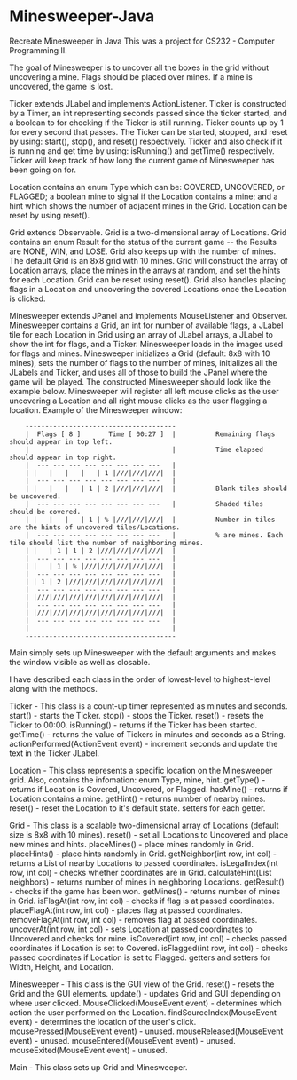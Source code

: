 # Minesweeper-Java
Recreate Minesweeper in Java
This was a project for CS232 - Computer Programming II.

The goal of Minesweeper is to uncover all the boxes in the grid without uncovering a mine. Flags should be placed over mines.
If a mine is uncovered, the game is lost.

Ticker extends JLabel and implements ActionListener. Ticker is constructed by a Timer, an int representing seconds passed since
the ticker started, and a boolean to for checking if the Ticker is still running. Ticker counts up by 1 for every second that
passes. The Ticker can be started, stopped, and reset by using: start(), stop(), and reset() respectively. Ticker and also
check if it is running and get time by using: isRunning() and getTime() respectively. Ticker will keep track of how long the
current game of Minesweeper has been going on for.

Location contains an enum Type which can be: COVERED, UNCOVERED, or FLAGGED; a boolean mine to signal if the Location contains
a mine; and a hint which shows the number of adjacent mines in the Grid. Location can be reset by using reset().

Grid extends Observable. Grid is a two-dimensional array of Locations. Grid contains an enum Result for the status of the
current game -- the Results are NONE, WIN, and LOSE. Grid also keeps up with the number of mines. The default Grid is an 8x8
grid with 10 mines. Grid will construct the array of Location arrays, place the mines in the arrays at random, and set the
hints for each Location. Grid can be reset using reset(). Grid also handles placing flags in a Location and uncovering the
covered Locations once the Location is clicked.

Minesweeper extends JPanel and implements MouseListener and Observer. Minesweeper contains a Grid, an int for number of
available flags, a JLabel tile for each Location in Grid using an array of JLabel arrays, a JLabel to show the int for flags,
and a Ticker. Minesweeper loads in the images used for flags and mines. Minesweeper initializes a Grid (default: 8x8 with 10
mines), sets the number of flags to the number of mines, initializes all the JLabels and Ticker, and uses all of those to build
the JPanel where the game will be played. The constructed Minesweeper should look like the example below. Minesweeper will
register all left mouse clicks as the user uncovering a Location and all right mouse clicks as the user flagging a location.
        Example of the Minesweeper window:

        --------------------------------------
        |  Flags [ 8 ]       Time [ 00:27 ]  |          Remaining flags should appear in top left.
        |                                    |          Time elapsed should appear in top right.
        |  --- --- --- --- --- --- --- ---   |
        | |   |   |   |   | 1 |///|///|///|  |
        |  --- --- --- --- --- --- --- ---   |
        | |   |   |   | 1 | 2 |///|///|///|  |          Blank tiles should be uncovered.
        |  --- --- --- --- --- --- --- ---   |          Shaded tiles should be covered.
        | |   |   |   | 1 | % |///|///|///|  |          Number in tiles are the hints of uncovered tiles/Locations.
        |  --- --- --- --- --- --- --- ---   |          % are mines. Each tile should list the number of neighboring mines.
        | |   | 1 | 1 | 2 |///|///|///|///|  |
        |  --- --- --- --- --- --- --- ---   |
        | |   | 1 | % |///|///|///|///|///|  |
        |  --- --- --- --- --- --- --- ---   |
        | | 1 | 2 |///|///|///|///|///|///|  |
        |  --- --- --- --- --- --- --- ---   |
        | |///|///|///|///|///|///|///|///|  |
        |  --- --- --- --- --- --- --- ---   |
        | |///|///|///|///|///|///|///|///|  |
        |  --- --- --- --- --- --- --- ---   |
        |                                    |
        --------------------------------------

Main simply sets up Minesweeper with the default arguments and makes the window visible as well as closable.


I have described each class in the order of lowest-level to highest-level along with the methods.

Ticker - This class is a count-up timer represented as minutes and seconds.
        start() - starts the Ticker.
        stop() - stops the Ticker.
        reset() - resets the Ticker to 00:00.
        isRunning() - returns if the Ticker has been started.
        getTime() - returns the value of Tickers in minutes and seconds as a String.
        actionPerformed(ActionEvent event) - increment seconds and update the text in the Ticker JLabel.

Location - This class represents a specific location on the Minesweeper grid. Also, contains the infomation: enum Type, mine, hint.
        getType() - returns if Location is Covered, Uncovered, or Flagged.
        hasMine() - returns if Location contains a mine.
        getHint() - returns number of nearby mines.
        reset() - reset the Location to it's default state.
        setters for each getter.

Grid - This class is a scalable two-dimensional array of Locations (default size is 8x8 with 10 mines).
        reset() - set all Locations to Uncovered and place new mines and hints.
        placeMines() - place mines randomly in Grid.
        placeHints() - place hints randomly in Grid.
        getNeighbor(int row, int col) - returns a List of nearby Locations to passed coordinates.
        isLegalIndex(int row, int col) - checks whether coordinates are in Grid.
        calculateHint(List<Location> neighbors) - returns number of mines in neighboring Locations.
        getResult() - checks if the game has been won.
        getMines() - returns number of mines in Grid.
        isFlagAt(int row, int col) - checks if flag is at passed coordinates.
        placeFlagAt(int row, int col) - places flag at passed coordinates.
        removeFlagAt(int row, int col) - removes flag at passed coordinates.
        uncoverAt(int row, int col) - sets Location at passed coordinates to Uncovered and checks for mine.
        isCovered(int row, int col) - checks passed coordinates if Location is set to Covered.
        isFlagged(int row, int col) - checks passed coordinates if Location is set to Flagged.
        getters and setters for Width, Height, and Location.
  
Minesweeper - This class is the GUI view of the Grid.
        reset() - resets the Grid and the GUI elements.
        update() - updates Grid and GUI depending on where user clicked.
        MouseClicked(MouseEvent event) - determines which action the user performed on the Location.
        findSourceIndex(MouseEvent event) - determines the location of the user's click.
        mousePressed(MouseEvent event) - unused.
        mouseReleased(MouseEvent event) - unused.
        mouseEntered(MouseEvent event) - unused.
        mouseExited(MouseEvent event) - unused.

Main - This class sets up Grid and Minesweeper.
